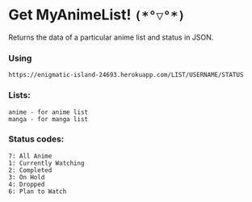 # Get MyAnimeList! `(*°▽°*)`
Returns the data of a particular anime list and status in JSON.

### Using
`https://enigmatic-island-24693.herokuapp.com/LIST/USERNAME/STATUS`

### Lists:
```
anime - for anime list
manga - for manga list
```

### Status codes:
```
7: All Anime
1: Currently Watching
2: Completed
3: On Hold
4: Dropped
6: Plan to Watch
```